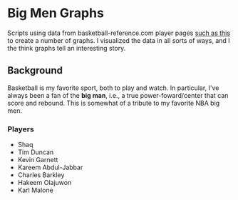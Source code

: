# Big Men Graphs
Scripts using data from basketball-reference.com player pages [such as this](https://www.basketball-reference.com/players/b/barklch01.html)
to create a number of graphs. I visualized the data in all sorts of ways, and I the think graphs tell an interesting story.

## Background
Basketball is my favorite sport, both to play and watch. In particular, I've always been a fan of the
**big man**, i.e., a true power-foward/center that can score and rebound. This is somewhat of a tribute to my
favorite NBA big men.

### Players
* Shaq
* Tim Duncan
* Kevin Garnett
* Kareem Abdul-Jabbar
* Charles Barkley
* Hakeem Olajuwon
* Karl Malone
